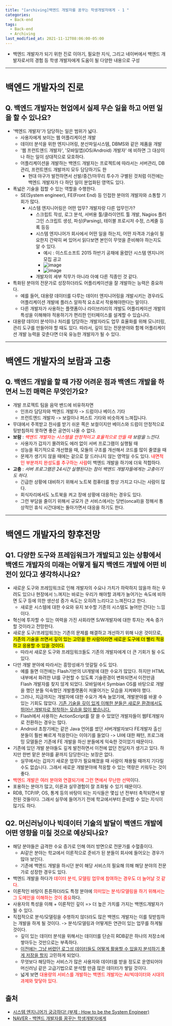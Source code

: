 ```yaml
---
title: "[archiving]백엔드 개발자를 꿈꾸는 학생개발자에게 - 1 "
categories:
  - Back-end
tags:
  - Back-end
  - Archiving
last_modified_at: 2021-11-12T08:06:00-05:00
---
```

- 백엔드 개발자가 되기 위한 진로 이야기, 필요한 지식, 그리고 네이버에서 백엔드 개발자로서의 경험 등 학생 개발자에게 도움이 될 다양한 내용으로 구성


---
# 백엔드 개발자의 진로
## Q. 백엔드 개발자는 현업에서 실제 무슨 일을 하고 어떤 일을 할 수 있나요?

- '백엔드 개발자'가 담당하는 일은 범위가 넓다.
  - 사용자에게 보이는 웹 어플리케이션 개발
  - 데이터 분석을 위한 엔지니어링, 분산파일시스템, DBMS와 같은 제품을 개발
  - '웹 프런트엔드 개발자', '모바일앱(iOS/Android) 개발자' 에 비하면 그 대상이나 하는 일이 상대적으로 모호하다.
  - 어플리케이션을 개발하는 백엔드 개발자는 프로젝트에 따라서는 서버관리, DB관리, 프런트엔드 개발까지 모두 담당하기도 한
    - 현대 야구가 발전하면서 선발/중간/마무리 투수가 구별된 것처럼 이전에는 백엔드 개발자가 다 하던 일이 분업화된 영역도 있다.
- 폭넓은 기술을 접할 수 있는 역할을 수행한다.
  - SE(System engineer), FE(Front End) 등 인접한 분야의 개발자와 소통할 기회가 많다.
    - 시스템 엔지니어링은 어떤 업무? 개발자랑 다른 업무인가?
      - 스크립트 작성, 로그 분석, 서버용 툴/클라이언트 툴 개발, Nagios 플러그인 스크립트 생성, 파싱(Parsing), 테이블 프로시저 수정, 스케줄 등록 등등
      - 시스템 엔지니어가 회사에서 어떤 일을 하는지, 어떤 자격과 기술이 필요한지 간략히 써 있어서 읽다보면 본인이 무엇을 준비해야 하는지도 알 수 있다.
        - 예시 : 이스트소프트 2015 하반기 공채에 올렸던 시스템 엔지니어 모집 공고
        - ![image](https://user-images.githubusercontent.com/69496570/141413340-a9fcc3e3-ae43-4323-8fdd-e91ea658c850.png)
        - ![image](https://user-images.githubusercontent.com/69496570/141413459-edc30826-050d-4442-98ab-fe01cfb3f104.png)
      - 개발자의 세부 직무가 아니라 아예 다른 직종인 것 같다.
- 특화된 분야의 전문가로 성장하더라도 어플리케이션을 잘 개발하는 능력은 중요하다.
  - 예를 들어, 대용량 데이터를 다루는 데이터 엔지니어링을 개발시키는 경우라도 어플리케이션 개발에 플러스 알파적 요소로서 작용해야한다는 말이다.
  - 다른 개발자가 사용하는 플랫폼이나 라이브러리의 개발도 어플리케이션 개발의 특성을 이해해야 적용하기가 편리한 인터페이스를 설계할 수 있습니다. 
- 대용량 데이터 분석이나 처리를 담당하는 개발자라도 업무 효율화를 위해 모니터링, 관리 도구를 만들어야 할 때도 있다. 따라서, 깊이 있는 전문분야와 함께 어플리케이션 개발 능력을 갖춘다면 더욱 유능한 개발자가 될 수 있다.


---


# 백엔드 개발자의 보람과 고충
## Q. 백엔드 개발을 할 때 가장 어려운 점과 백엔드 개발을 하면서 느낀 매력은 무엇인가요?
- 개발 프로젝트 팀을 음악 밴드에 비유하자면
  - 인프라 담당자와 백엔드 개발자 -> 드럼이나 베이스 기타
  - 프런트엔드 개발자 -> 보컬이나 퍼스트 기타와 비슷하게 느껴집니다. 
- 무대에서 주목받고 찬사를 받기 쉬운 쪽은 보컬이지만 베이스와 드럼이 안정적으로 뒷받침하지 못하면 좋은 공연이 나올 수 없다.
- **보람** : *<span style="color:red">백엔드 개발자는 시스템을 안정적이고 효율적으로 만들 때</span> 보람을 느낀다.*
  - 사용자가 갑자기 몰려와도 에러 없이 서버 프로그램이 실행될 때
  - 성능을 획기적으로 개선했을 때, 모듈의 구조를 개선해서 코드를 많이 줄였을 때
  - 문제가 생기지 않을 때에는 겉으로 잘 드러나지 않는 영역일 수도 있다. <span style="color:red">내면적인 부분까지 완성도를 추구하는 사람</span>이 백엔드 개발을 하기에 더욱 적합하다.
- **고충** : *서버 프로그램은 24시간 실행된다는 점이 백엔드 개발자들에게는 고충이기도 하다.*
  - 긴급한 상황에 대비하기 위해서 노트북 컴퓨터를 항상 가지고 다니는 사람이 많다.
  - 회식자리에서도 노트북을 켜고 장애 상황에 대응하는 경우도 있다.
  - 그런 부담을 줄이기 위해서 규모가 큰 서비스에서는 당번(oncall)을 정해서 통상적인 휴식 시간대에는 돌아가면서 대응을 하기도 한다.


---


# 백엔드 개발자의 향후전망
## Q1. 다양한 도구와 프레임워크가 개발되고 있는 상황에서 백엔드 개발자의 미래는 어떻게 될지 백엔드 개발에 어떤 비전이 있다고 생각하시나요?
- 새로운 도구와 프레임워크로 인해 개발자의 수요나 가치가 하락하지 않을까 하는 우려도 있으나 현장에서 느껴지는 바로는 우리가 해야할 과제가 늘어가는 속도에 비하면 도구 등에 의한 생산성 증가 속도는 오히려 느리다고 느껴진다고 한다.
  - 새로운 시스템에 대한 수요와 유지 보수할 기존의 시스템도 늘어만 간다는 느낌이다.
- 혁신에 투자할 수 있는 여력을 가진 사회라면 S/W개발자에 대한 투자는 계속 증가할 것이라고 전망한다.
- 새로운 도구/프레임워크는 기존의 문제를 해결하고 개선하기 위해 나온 것이므로, <mark>기존의 기술을 쓰면서 깊이 있는 고민을 한 사람이라면 새로운 도구에 더 빨리 적응하고 응용할 수 있을 것이다.</mark>
  - 따라서 새로운 도구와 프레임워크들도 기존의 개발자에게 더 큰 기회가 될 수도 있다. 
- 다만 개발 분야에 따라서는 흥망성쇄가 엇갈릴 수도 있다.
  - 예를 들면 이전에는 Flash기반의 UI개발에 대한 수요가 많았다. 하지만 HTML 내부에서 화려한 UI를 구현할 수 있도록 기술환경이 변화되면서 이전만큼 Flash 개발자를 찾지 않게 되었다. 모바일에서 Symbian OS를 바탕으로 개발을 했던 분들 익숙했던 개발플랫폼이 저물어가는 모습을 지켜봐야 했다.
  - 그러나, 지금까지는 개발자에 대한 수요가 계속 늘었기에, 개발분야를 바꿀 수 있는 기회도 많았다. <u>기존 기술을 깊이 있게 이해한 분들은 새로운 환경에서도 뛰어난 개발자로 정착하는 모습을 많이 봤습니다.</u>
  - Flash에서 사용하는 ActionScript를 잘 쓸 수 있었던 개발자들이 웹FE개발자로 전환하는 경우는 많다. 
  - Android 초창기에는 같은 Java 언어를 썼던 서버개발자보다 FE개발자 출신 분들이 훨씬 빠르게 적응한다는 이야기를 들었다 -> UI에 대한 패턴, 프로그래밍 모델들은 기존에 FE 개발을 하신 분들에게 익숙한 것이었기 때문이다.
- 기존에 있던 개발 분야들도 깊게 발전하면서 이전에 없던 전담자가 생기고 있다. 하지만 한번 맡은 분야를 끝까지 담당한다는 보장은 없다.   
  - 실무에서는 갑자기 새로운 업무가 필요해졌을 때 사람이 채용될 때까지 기다릴 수도 없습니다. 그래서 새로운 개발분야에 적응할 수 있는 역량은 키워두는 것이 좋다. 
-  <span style="color:red">백엔드 개발은 여러 분야와 연결되기에 그런 면에서 무난한 선택</span>이다.
  - 포용하는 분야가 많고, 이론과 실무경험이 잘 조화될 수 있기 때문이다. 
  - RDB, TCP/IP, OS, 통계 등의 바탕이 되는 지식들은 몇십 년 전부터 축적되면서 발전된 것들이다. 그래서 실무에 들어가기 전에 학교에서부터 준비할 수 있는 지식이 많기도 하다.

## Q2. 머신러닝이나 빅데이터 기술의 발달이 백엔드 개발에 어떤 영향을 미칠 것으로 예상되나요?
- 해당 분야들은 급격한 수요 증가로 인해 여러 방면으로 전문가를 수혈중이다.
  - AI같은 분야는 학교에서 이론적으로 준비가 된 분들이 회사에 들어오는 경우가 많아 보인다.
  - 기존에 백엔드 개발을 하시던 분이 해당 서비스의 필요해 의해 해당 분야의 전문가로 성장한 경우도 있다.
- 백엔드 개발을 하다가  <span style="color:red">데이터 분석, 모델링 업무에 참여하는 경우도 더 늘어날 것 같다.</span>
- 이론적인 바탕이 튼튼하더라도 특정 분야에 <span style="color:red">의미있는 분석/모델링을 하기 위해서는 그 도메인을 이해하는 것이 중요</span>하다.
- 사용자의 특성을 이해 + 이론적인 깊이 => 더 높은 가치를 가지는 백엔드개발자가 될 수 있다.
- 직접적으로 분석/모델링을 수행하지 않더라도 많은 백엔드 개발자는 이를 뒷받침하는 개발을 하게 될 것이다. -> 분석/모델링과 어떻게든 연관이 있는 업무를 하게될 것이다.
  - 깊이 있는 데이터 분석을 위해서는 데이터를 단순히 RDB같은 하나의 저장소에 쌓아두는 것만으로는 부족하다.
  - <u>이전에는 그냥 버렸던 로그성 데이터들도 어떻게 활용할 수 있을지 분석하기 좋게 저장을 할지</u> 고민하게 되었다.
  - 무엇보다 해당하는 서비스가 많은 사용자와 데이터를 받을 정도로 운영되어야 머신러닝 같은 고급기법으로 분석할 만큼 많은 데이터가 쌓일 것이다.
  - 넓게 보면 <span style="color:red">대용량의 서비스를 개발하는 백엔드 개발자는 AI/빅데이터와 시대의 과제와 맞닿아 있다.</span>

## 출처
- [시스템 엔지니어가 궁금하다! (부제 : How to be the System Engineer)](https://blog.estsoft.co.kr/459)
- [NAVER - 백엔드 개발자를 꿈꾸는 학생개발자에게](https://d2.naver.com/news/3435170)
